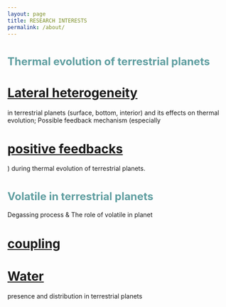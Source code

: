 ```yaml
---
layout: page
title: RESEARCH INTERESTS
permalink: /about/
---
```


<!--
 BY Hannah aka Artemis 

*[注释]： 2021-2024：给科研一个浪费我人生的机会。

*[注释]： 以好奇心为切口，展开一次学术历险记吧。Have fun!!!


*[注释]： 主要内容为在入门地球动力学过程中的种种痕迹，包括数学、物理、算法与编程等等。


-->

<font size=5 color=CadetBlue><h1>Thermal evolution of terrestrial planets</h1></font>

<u><h1>Lateral heterogeneity</h1></u> in terrestrial planets (surface, bottom, interior) and its effects on thermal evolution; 
Possible feedback mechanism (especially <u><h1>positive feedbacks</h1></u>) during thermal evolution of terrestrial planets.



<font size=5 color=CadetBlue><h1>Volatile in terrestrial planets</h1></font>

Degassing process & The role of volatile in planet <u><h1>coupling</h1></u> 
<u><h1>Water</h1></u> presence and distribution in terrestrial planets

